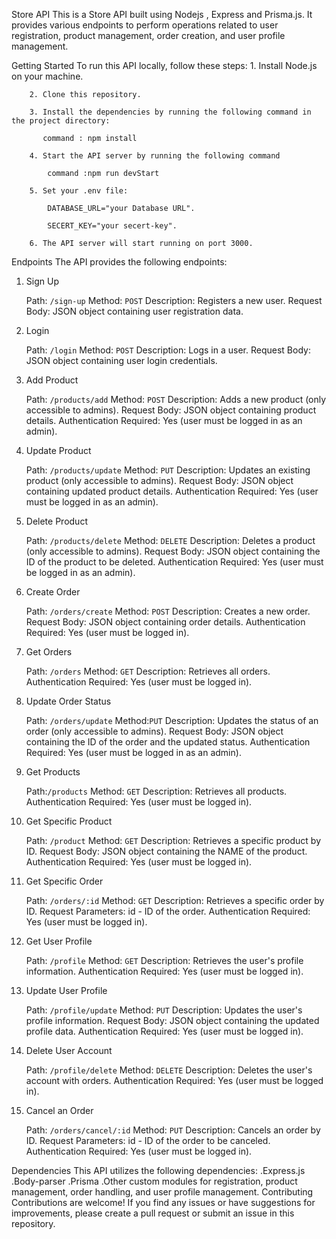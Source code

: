 Store API
This is a Store API built using Nodejs , Express and Prisma.js. It provides various endpoints to perform operations related to user registration, product management, order creation, and user profile management.

Getting Started
    To run this API locally, follow these steps:
        1. Install Node.js on your machine.

        2. Clone this repository.

        3. Install the dependencies by running the following command in the project directory:

           command : npm install

        4. Start the API server by running the following command

            command :npm run devStart

        5. Set your .env file:

            DATABASE_URL="your Database URL".

            SECERT_KEY="your secert-key".

        6. The API server will start running on port 3000.

Endpoints
The API provides the following endpoints:

1. Sign Up

    Path: `/sign-up`
    Method: `POST`
    Description: Registers a new user.
    Request Body: JSON object containing user registration data.

2. Login

    Path: `/login`
    Method: `POST`
    Description: Logs in a user.
    Request Body: JSON object containing user login credentials.

3. Add Product

    Path: `/products/add`
    Method: `POST`
    Description: Adds a new product (only accessible to admins).
    Request Body: JSON object containing product details.
    Authentication Required: Yes (user must be logged in as an admin).

4. Update Product

    Path: `/products/update`
    Method: `PUT`
    Description: Updates an existing product (only accessible to admins).
    Request Body: JSON object containing updated product details.
    Authentication Required: Yes (user must be logged in as an admin).

5. Delete Product

    Path: `/products/delete`
    Method: `DELETE`
    Description: Deletes a product (only accessible to admins).
    Request Body: JSON object containing the ID of the product to be deleted.
    Authentication Required: Yes (user must be logged in as an admin).

6. Create Order

    Path: `/orders/create`
    Method: `POST`
    Description: Creates a new order.
    Request Body: JSON object containing order details.
    Authentication Required: Yes (user must be logged in).

7. Get Orders

    Path: `/orders`
    Method: `GET`
    Description: Retrieves all orders.
    Authentication Required: Yes (user must be logged in).

8. Update Order Status

    Path: `/orders/update`
    Method:`PUT`
    Description: Updates the status of an order (only accessible to admins).
    Request Body: JSON object containing the ID of the order and the updated status.
    Authentication Required: Yes (user must be logged in as an admin).

9. Get Products

    Path:`/products`
    Method: `GET`
    Description: Retrieves all products.
    Authentication Required: Yes (user must be logged in).

10. Get Specific Product

    Path: `/product`
    Method: `GET`
    Description: Retrieves a specific product by ID.
    Request Body: JSON object containing the NAME of the product.
    Authentication Required: Yes (user must be logged in).

11. Get Specific Order

    Path: `/orders/:id`
    Method: `GET`
    Description: Retrieves a specific order by ID.
    Request Parameters: id - ID of the order.
    Authentication Required: Yes (user must be logged in).

12. Get User Profile

    Path: `/profile`
    Method: `GET`
    Description: Retrieves the user's profile information.
    Authentication Required: Yes (user must be logged in).

13. Update User Profile

    Path: `/profile/update`
    Method: `PUT`
    Description: Updates the user's profile information.
    Request Body: JSON object containing the updated profile data.
    Authentication Required: Yes (user must be logged in).

14. Delete User Account

    Path: `/profile/delete`
    Method: `DELETE`
    Description: Deletes the user's account with orders.
    Authentication Required: Yes (user must be logged in).

15. Cancel an Order

    Path: `/orders/cancel/:id`
    Method: `PUT`
    Description: Cancels an order by ID.
    Request Parameters: id - ID of the order to be canceled.
    Authentication Required: Yes (user must be logged in).

Dependencies
This API utilizes the following dependencies:
    .Express.js
    .Body-parser
    .Prisma
    .Other custom modules for registration, product management, order handling, and user profile management.
Contributing
Contributions are welcome! If you find any issues or have suggestions for improvements, please create a pull request or submit an issue in this repository.